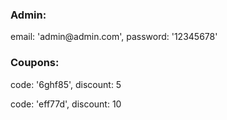 <h3> Admin: </h3>
<p> email: 'admin@admin.com', password: '12345678' </p>
<h3> Coupons: </h3>
<p> code: '6ghf85', discount: 5 </p>
<p> code: 'eff77d', discount: 10 </p>